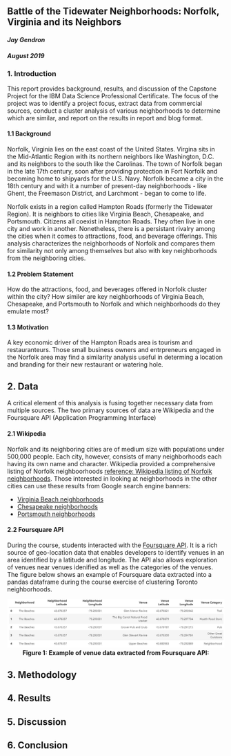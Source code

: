 ## Battle of the Tidewater Neighborhoods: Norfolk, Virginia and its Neighbors

#### _Jay Gendron_
#### _August 2019_

### 1. Introduction

This report provides background, results, and discussion of the Capstone Project for the IBM Data Science Professional Certificate. The focus of the project was to identify a project focus, extract data from commercial sources, conduct a cluster analysis of various neighborhoods to determine which are similar, and report on the results in report and blog format.

#### 1.1 Background

Norfolk, Virginia lies on the east coast of the United States. Virgina sits in the Mid-Atlantic Region with its northern neighbors like Washington, D.C. and its neighbors to the south like the Carolinas. The town of Norfolk began in the late 17th century, soon after providing protection in Fort Norfolk and becoming home to shipyards for the U.S. Navy. Norfolk became a city in the 18th century and with it a number of present-day neighborhoods - like Ghent, the Freemason District, and Larchmont - began to come to life.

Norfolk exists in a region called Hampton Roads (formerly the Tidewater Region). It is neighbors to cities like Virginia Beach, Chesapeake, and Portsmouth. Citizens all coexist in Hampton Roads. They often live in one city and work in another. Nonetheless, there is a persistant rivalry among the cities when it comes to attractions, food, and beverage offerings. This analysis characterizes the neighborhoods of Norfolk and compares them for similarity not only among themselves but also with key neighborhoods from the neighboring cities.

#### 1.2 Problem Statement

How do the attractions, food, and beverages offered in Norfolk cluster within the city? How similer are key neighborhoods of Virginia Beach, Chesapeake, and Portsmouth to Norfolk and which neighborhoods do they emulate most?

#### 1.3 Motivation

A key economic driver of the Hampton Roads area is tourism and restauranteurs. Those small business owners and entrpreneurs engaged in the Norfolk area may find a similarity analysis useful in determing a location and branding for their new restaurant or watering hole.

## 2. Data

A critical element of this analysis is fusing together necessary data from multiple sources. The two primary sources of data are Wikipedia and the Foursquare API (Application Programming Interface)

#### 2.1 Wikipedia

Norfolk and its neighboring cities are of medium size with populations under 500,000 people. Each city, however, consists of many neighborhoods each having its own name and character. Wikipedia provided a comprehensive listing of Norfolk neighboorhoods [reference: Wikipedia listing of Norfolk neighborhoods](https://en.wikipedia.org/wiki/List_of_neighborhoods_in_Norfolk,_Virginia). Those interested in looking at neighborhoods in the other cities can use these results from Google search engine banners:

* [Virginia Beach neighborhoods](https://www.google.com/search?q=virginia+beach+va+neighborhoods&rlz=1C1JZAP_enUS796US796&oq=virginia+beach+va+neighborhoods&aqs=chrome..69i57j69i60j0l4.9520j1j9&sourceid=chrome&ie=UTF-8)
* [Chesapeake neighborhoods](https://www.google.com/search?rlz=1C1JZAP_enUS796US796&ei=hjpHXe7dL42zgge4u6PwBQ&q=chesapeake+va+neighborhoods&oq=chesapeake+va+neighborhoods&gs_l=psy-ab.3..35i39l2j0i5i30j0i8i30l7.82033.84586..84793...1.0..0.86.780.11......0....1..gws-wiz.......0i71j0i7i30j0i8i7i30j35i304i39.S86djiGKQuc&ved=0ahUKEwjuuKzmgerjAhWNmeAKHbjdCF4Q4dUDCAo&uact=5)
* [Portsmouth neighborhoods](https://www.google.com/search?q=portsmouth+va+neighborhoods&rlz=1C1JZAP_enUS796US796&oq=portsmouth+va&aqs=chrome.0.69i59j69i57j0l4.3760j0j4&sourceid=chrome&ie=UTF-8)

#### 2.2 Foursquare API

During the course, students interacted with the [Foursquare API](https://developer.foursquare.com/). It is a rich source of geo-location data that enables developers to identify venues in an area identified by a latitude and longitude. The API also allows exploration of venues near venues idenified as well as the categories of the venues. The figure below shows an example of Foursquare data extracted into a pandas dataframe during the course exercise of clustering Toronto neighborhoods.

<p align="center">
  <img src="https://github.com/jgendron/Coursera_Capstone/blob/master/img/1-example_data.JPG">
  <b>Figure 1: Example of venue data extracted from Foursquare API:</b>
</p>


## 3. Methodology 
<in development>

## 4. Results 
<in development>

## 5. Discussion 
<in development>

## 6. Conclusion
<in development>
